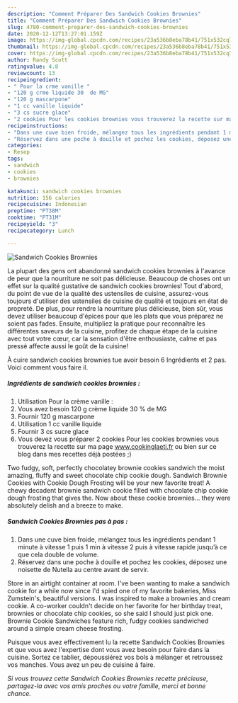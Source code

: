 ```yaml
---
description: "Comment Préparer Des Sandwich Cookies Brownies"
title: "Comment Préparer Des Sandwich Cookies Brownies"
slug: 4780-comment-preparer-des-sandwich-cookies-brownies
date: 2020-12-12T13:27:01.159Z
image: https://img-global.cpcdn.com/recipes/23a536b8eba78b41/751x532cq70/sandwich-cookies-brownies-photo-principale-de-la-recette.jpg
thumbnail: https://img-global.cpcdn.com/recipes/23a536b8eba78b41/751x532cq70/sandwich-cookies-brownies-photo-principale-de-la-recette.jpg
cover: https://img-global.cpcdn.com/recipes/23a536b8eba78b41/751x532cq70/sandwich-cookies-brownies-photo-principale-de-la-recette.jpg
author: Randy Scott
ratingvalue: 4.8
reviewcount: 13
recipeingredient:
- " Pour la crme vanille "
- "120 g crme liquide 30  de MG"
- "120 g mascarpone"
- "1 cc vanille liquide"
- "3 cs sucre glace"
- "2 cookies Pour les cookies brownies vous trouverez la recette sur ma page wwwcookinglaetifr ou bien sur ce blog dans mes recettes dj postes "
recipeinstructions:
- "Dans une cuve bien froide, mélangez tous les ingrédients pendant 1 minute à vitesse 1 puis 1 min à vitesse 2 puis à vitesse rapide jusqu’à ce que cela double de volume."
- "Réservez dans une poche à douille et pochez les cookies, déposez une noisette de Nutella au centre avant de servir."
categories:
- Resep
tags:
- sandwich
- cookies
- brownies

katakunci: sandwich cookies brownies 
nutrition: 156 calories
recipecuisine: Indonesian
preptime: "PT38M"
cooktime: "PT31M"
recipeyield: "3"
recipecategory: Lunch

---
```



![Sandwich Cookies Brownies](https://img-global.cpcdn.com/recipes/23a536b8eba78b41/751x532cq70/sandwich-cookies-brownies-photo-principale-de-la-recette.jpg)

La plupart des gens ont abandonné sandwich cookies brownies à l'avance de peur que la nourriture ne soit pas délicieuse. Beaucoup de choses ont un effet sur la qualité gustative de sandwich cookies brownies! Tout d'abord, du point de vue de la qualité des ustensiles de cuisine, assurez-vous toujours d'utiliser des ustensiles de cuisine de qualité et toujours en état de propreté. De plus, pour rendre la nourriture plus délicieuse, bien sûr, vous devez utiliser beaucoup d'épices pour que les plats que vous préparez ne soient pas fades. Ensuite, multipliez la pratique pour reconnaître les différentes saveurs de la cuisine, profitez de chaque étape de la cuisine avec tout votre cœur, car la sensation d'être enthousiaste, calme et pas pressé affecte aussi le goût de la cuisine!

<!--inarticleads1-->

À cuire sandwich cookies brownies tue avoir besoin 6 Ingrédients et 2 pas. Voici comment vous faire il.

##### Ingrédients de sandwich cookies brownies :

1. Utilisation  Pour la crème vanille :
1. Vous avez besoin 120 g crème liquide 30 % de MG
1. Fournir 120 g mascarpone
1. Utilisation 1 cc vanille liquide
1. Fournir 3 cs sucre glace
1. Vous devez vous préparer 2 cookies Pour les cookies brownies vous trouverez la recette sur ma page www.cookinglaeti.fr ou bien sur ce blog dans mes recettes déjà postées ;)


Two fudgy, soft, perfectly chocolatey brownie cookies sandwich the moist amazing, fluffy and sweet chocolate chip cookie dough. Sandwich Brownie Cookies with Cookie Dough Frosting will be your new favorite treat! A chewy decadent brownie sandwich cookie filled with chocolate chip cookie dough frosting that gives the. Now about these cookie brownies… they were absolutely delish and a breeze to make. 

<!--inarticleads2-->

##### Sandwich Cookies Brownies pas à pas :

1. Dans une cuve bien froide, mélangez tous les ingrédients pendant 1 minute à vitesse 1 puis 1 min à vitesse 2 puis à vitesse rapide jusqu’à ce que cela double de volume.
1. Réservez dans une poche à douille et pochez les cookies, déposez une noisette de Nutella au centre avant de servir.


Store in an airtight container at room. I&#39;ve been wanting to make a sandwich cookie for a while now since I&#39;d spied one of my favorite bakeries, Miss Zumstein&#39;s, beautiful versions. I was inspired to make a brownies and cream cookie. A co-worker couldn&#39;t decide on her favorite for her birthday treat, brownies or chocolate chip cookies, so she said I should just pick one. Brownie Cookie Sandwiches feature rich, fudgy cookies sandwiched around a simple cream cheese frosting. 

<!--inarticleads1-->

<p>
Puisque vous avez effectivement lu la recette Sandwich Cookies Brownies et que vous avez l'expertise dont vous avez besoin pour faire dans la cuisine. Sortez ce tablier, dépoussiérez vos bols à mélanger et retroussez vos manches. Vous avez un peu de cuisine à faire.
</p>

<p>
<i>Si vous trouvez cette Sandwich Cookies Brownies recette précieuse, partagez-la avec vos amis proches ou votre famille, merci et bonne chance.</i>
</p>

